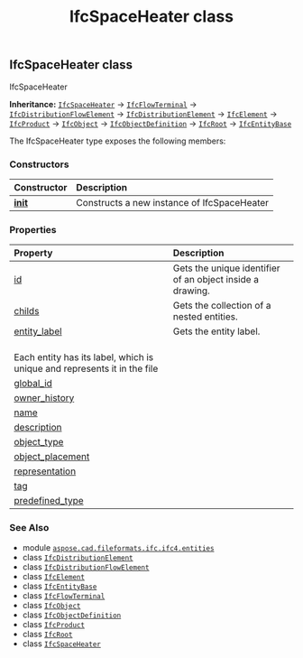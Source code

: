 ﻿---
title: IfcSpaceHeater class
second_title: Aspose.CAD for Python via .NET API References
description: 
type: docs
weight: 6110
url: /python-net/aspose.cad.fileformats.ifc.ifc4.entities/ifcspaceheater/
is_root: false
---

## IfcSpaceHeater class

IfcSpaceHeater



**Inheritance:** [`IfcSpaceHeater`](/cad/python-net/aspose.cad.fileformats.ifc.ifc4.entities/ifcspaceheater) → 
[`IfcFlowTerminal`](/cad/python-net/aspose.cad.fileformats.ifc.ifc4.entities/ifcflowterminal) → 
[`IfcDistributionFlowElement`](/cad/python-net/aspose.cad.fileformats.ifc.ifc4.entities/ifcdistributionflowelement) → 
[`IfcDistributionElement`](/cad/python-net/aspose.cad.fileformats.ifc.ifc4.entities/ifcdistributionelement) → 
[`IfcElement`](/cad/python-net/aspose.cad.fileformats.ifc.ifc4.entities/ifcelement) → 
[`IfcProduct`](/cad/python-net/aspose.cad.fileformats.ifc.ifc4.entities/ifcproduct) → 
[`IfcObject`](/cad/python-net/aspose.cad.fileformats.ifc.ifc4.entities/ifcobject) → 
[`IfcObjectDefinition`](/cad/python-net/aspose.cad.fileformats.ifc.ifc4.entities/ifcobjectdefinition) → 
[`IfcRoot`](/cad/python-net/aspose.cad.fileformats.ifc.ifc4.entities/ifcroot) → 
[`IfcEntityBase`](/cad/python-net/aspose.cad.fileformats.ifc/ifcentitybase)



The IfcSpaceHeater type exposes the following members:

### Constructors
| Constructor | Description |
| :- | :- |
| [__init__](/cad/python-net/aspose.cad.fileformats.ifc.ifc4.entities/ifcspaceheater/__init__/#) | Constructs a new instance of IfcSpaceHeater |


### Properties
| Property | Description |
| :- | :- |
| [id](/cad/python-net/aspose.cad.fileformats.ifc.ifc4.entities/ifcspaceheater/id) | Gets the unique identifier of an object inside a drawing. |
| [childs](/cad/python-net/aspose.cad.fileformats.ifc.ifc4.entities/ifcspaceheater/childs) | Gets the collection of a nested entities. |
| [entity_label](/cad/python-net/aspose.cad.fileformats.ifc.ifc4.entities/ifcspaceheater/entity_label) | Gets the entity label.<br/>Each entity has its label, which is unique and represents it in the file |
| [global_id](/cad/python-net/aspose.cad.fileformats.ifc.ifc4.entities/ifcspaceheater/global_id) |  |
| [owner_history](/cad/python-net/aspose.cad.fileformats.ifc.ifc4.entities/ifcspaceheater/owner_history) |  |
| [name](/cad/python-net/aspose.cad.fileformats.ifc.ifc4.entities/ifcspaceheater/name) |  |
| [description](/cad/python-net/aspose.cad.fileformats.ifc.ifc4.entities/ifcspaceheater/description) |  |
| [object_type](/cad/python-net/aspose.cad.fileformats.ifc.ifc4.entities/ifcspaceheater/object_type) |  |
| [object_placement](/cad/python-net/aspose.cad.fileformats.ifc.ifc4.entities/ifcspaceheater/object_placement) |  |
| [representation](/cad/python-net/aspose.cad.fileformats.ifc.ifc4.entities/ifcspaceheater/representation) |  |
| [tag](/cad/python-net/aspose.cad.fileformats.ifc.ifc4.entities/ifcspaceheater/tag) |  |
| [predefined_type](/cad/python-net/aspose.cad.fileformats.ifc.ifc4.entities/ifcspaceheater/predefined_type) |  |



### See Also
* module [`aspose.cad.fileformats.ifc.ifc4.entities`](..)
* class [`IfcDistributionElement`](/cad/python-net/aspose.cad.fileformats.ifc.ifc4.entities/ifcdistributionelement)
* class [`IfcDistributionFlowElement`](/cad/python-net/aspose.cad.fileformats.ifc.ifc4.entities/ifcdistributionflowelement)
* class [`IfcElement`](/cad/python-net/aspose.cad.fileformats.ifc.ifc4.entities/ifcelement)
* class [`IfcEntityBase`](/cad/python-net/aspose.cad.fileformats.ifc/ifcentitybase)
* class [`IfcFlowTerminal`](/cad/python-net/aspose.cad.fileformats.ifc.ifc4.entities/ifcflowterminal)
* class [`IfcObject`](/cad/python-net/aspose.cad.fileformats.ifc.ifc4.entities/ifcobject)
* class [`IfcObjectDefinition`](/cad/python-net/aspose.cad.fileformats.ifc.ifc4.entities/ifcobjectdefinition)
* class [`IfcProduct`](/cad/python-net/aspose.cad.fileformats.ifc.ifc4.entities/ifcproduct)
* class [`IfcRoot`](/cad/python-net/aspose.cad.fileformats.ifc.ifc4.entities/ifcroot)
* class [`IfcSpaceHeater`](/cad/python-net/aspose.cad.fileformats.ifc.ifc4.entities/ifcspaceheater)
